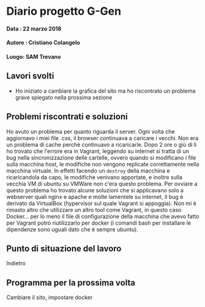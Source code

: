 # Diario progetto G-Gen

#### Data : 22 marzo 2018

#### Autore : Cristiano Colangelo

#### Luogo: SAM Trevano

## Lavori svolti

- Ho iniziato a cambiare la grafica del sito ma ho riscontrato un problema grave spiegato nella prossima sezione

## Problemi riscontrati e soluzioni

Ho avuto un problema per quanto riguarda il server. Ogni volta che aggiornavo i miei file .css, il browser continuava a caricare i vecchi. Non era un problema di cache perchè continuavo a ricaricarle. Dopo 2 ore o giù di lì ho trovato che l'errore era in Vagrant, leggendo su internet si tratta di un bug nella sincronizzazione delle cartelle, ovvero quando si modificano i file sulla macchina host, le modifiche non vengono replicate correttamente nella macchina virtuale. In effetti facendo un `destroy` della macchina e ricaricandola da capo, le modifiche venivano apportate, e inoltre sulla vecchia VM di ubuntu su VMWare non c'era questo problema. Per ovviare a questo problema ho trovato alcune soluzioni che si applicavano solo a webserver quali nginx e apache e molte lamentele su internet, il bug è derivato da VirtualBox (hypervisor sul quale Vagrant si appoggia). Non mi è rimasto altro che utilizzare un altro tool come Vagrant, in questo caso Docker... per lo meno il file di configurazione della macchina che avevo fatto per Vagrant potrò riutilizzarlo per docker (i comandi bash per installare le dipendenze sono uguali dato che è sempre ubuntu).

## Punto di situazione del lavoro

Indietro

## Programma per la prossima volta

Cambiare il sito, impostare docker